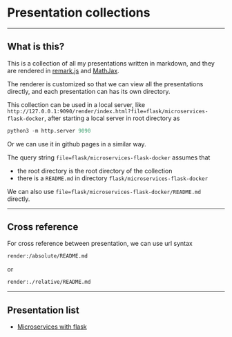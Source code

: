 
# Presentation collections

---

## What is this?

This is a collection of all my presentations written in markdown, and they are rendered in [remark.js](https://remarkjs.com) and [MathJax](https://www.mathjax.org).

The renderer is customized so that we can view all the presentations directly, and each presentation can has its own directory.

This collection can be used in a local server, like `http://127.0.0.1:9090/render/index.html?file=flask/microservices-flask-docker`, after starting a local server in root directory as

```python
python3 -m http.server 9090
```

Or we can use it in github pages in a similar way.

The query string `file=flask/microservices-flask-docker` assumes that

  * the root directory is the root directory of the collection
  * there is a `README.md` in directory `flask/microservices-flask-docker`

We can also use `file=flask/microservices-flask-docker/README.md` directly.

---

## Cross reference

For cross reference between presentation, we can use url syntax 

```markdown
render:/absolute/README.md
```
or
```markdown
render:./relative/README.md
```

---

## Presentation list

  * [Microservices with flask](render://flask/microservices-flask-docker)

